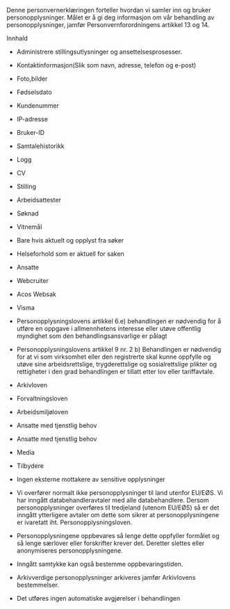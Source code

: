 <!-- title: Stillingsutlysninger og ansettelse -->


  

Denne personvernerklæringen forteller hvordan vi samler inn og bruker personopplysninger. Målet er å gi deg informasjon om vår behandling av personopplysninger, jamfør Personvernforordningens artikkel 13 og 14.

  

Innhald

*   Administrere stillingsutlysninger og ansettelsesprosesser.  
    
*   Kontaktinformasjon(Slik som navn, adresse, telefon og e-post)  
    
*   Foto,bilder  
    
*   Fødselsdato  
    
*   Kundenummer  
    
*   IP-adresse  
    
*   Bruker-ID  
    
*   Samtalehistorikk  
    
*   Logg  
    
*   CV  
    
*   Stilling  
    
*   Arbeidsattester  
    
*   Søknad  
    
*   Vitnemål  
    
*   Bare hvis aktuelt og opplyst fra søker  
    
*   Helseforhold som er aktuell for saken  
    
*   Ansatte  
    
*   Webcruiter  
    
*   Acos Websak  
    
*   Visma  
    
*   Personopplysningslovens artikkel 6.e) behandlingen er nødvendig for å utføre en oppgave i allmennhetens interesse eller utøve offentlig myndighet som den behandlingsansvarlige er pålagt  
    
*   Personopplysningslovens artikkel 9 nr. 2 b) Behandlingen er nødvendig for at vi som virksomhet eller den registrerte skal kunne oppfylle og utøve sine arbeidsrettslige, trygderettslige og sosialrettslige plikter og rettigheter i den grad behandlingen er tillatt etter lov eller tariffavtale.  
    
*   Arkivloven  
    
*   Forvaltningsloven  
    
*   Arbeidsmiljøloven  
    
*   Ansatte med tjenstlig behov  
    
*   Ansatte med tjenstlig behov  
    
*   Media  
    
*   Tilbydere  
    
*   Ingen eksterne mottakere av sensitive opplysninger  
    
*   Vi overfører normalt ikke personopplysninger til land utenfor EU/EØS. Vi har inngått databehandleravtaler med alle databehandlere. Dersom personopplysninger overføres til tredjeland (utenom EU/EØS) så er det inngått ytterligere avtaler om dette som sikrer at personopplysningene er ivaretatt iht. Personopplysningsloven.  
    
*   Personopplysningene oppbevares så lenge dette oppfyller formålet og så lenge særlover eller forskrifter krever det. Deretter slettes eller anonymiseres personopplysningene.  
    
*   Inngått samtykke kan også bestemme oppbevaringstiden.  
    
*   Arkivverdige personopplysninger arkiveres jamfør Arkivlovens bestemmelser.  
    
*   Det utføres ingen automatiske avgjørelser i behandlingen